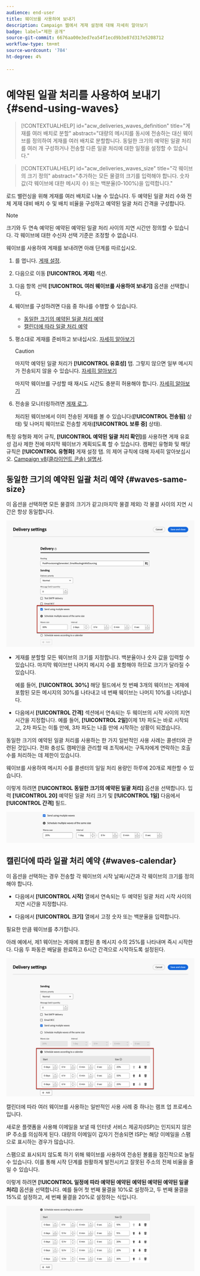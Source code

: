 ```yaml
---
audience: end-user
title: 웨이브를 사용하여 보내기
description: Campaign 웹에서 게재 설정에 대해 자세히 알아보기
badge: label="제한 공개"
source-git-commit: 6676aa00e3ed7ea54f1ecd9b3e87d317e5208712
workflow-type: tm+mt
source-wordcount: '784'
ht-degree: 4%

---
```



# 예약된 일괄 처리를 사용하여 보내기 {#send-using-waves}

>[!CONTEXTUALHELP]
>id="acw_deliveries_waves_definition"
>title="게재를 여러 배치로 분할"
>abstract="대량의 메시지를 동시에 전송하는 대신 웨이브를 정의하여 게재를 여러 배치로 분할합니다. 동일한 크기의 예약된 일괄 처리를 여러 개 구성하거나 전송할 다른 일괄 처리에 대한 일정을 설정할 수 있습니다."

>[!CONTEXTUALHELP]
>id="acw_deliveries_waves_size"
>title="각 웨이브의 크기 정의"
>abstract="추가하는 모든 물결의 크기를 입력해야 합니다. 숫자 값(각 웨이브에 대한 메시지 수) 또는 백분율(0-100%)을 입력합니다."

로드 밸런싱을 위해 게재를 여러 배치로 나눌 수 있습니다. 두 예약된 일괄 처리 수와 전체 게재 대비 배치 수 및 배치 비율을 구성하고 예약된 일괄 처리 간격을 구성합니다.

>[!NOTE]
>
>크기와 두 연속 예약된 예약된 예약된 일괄 처리 사이의 지연 시간만 정의할 수 있습니다. 각 웨이브에 대한 수신자 선택 기준은 조정할 수 없습니다.

웨이브를 사용하여 게재를 보내려면 아래 단계를 따르십시오.

1. 를 엽니다. [게재 설정](delivery-settings.md#retries).

1. 다음으로 이동 **[!UICONTROL 게재]** 섹션.

1. 다음 항목 선택 **[!UICONTROL 여러 웨이브를 사용하여 보내기]** 옵션을 선택합니다.

1. 웨이브를 구성하려면 다음 중 하나를 수행할 수 있습니다.

   * [동일한 크기의 예약된 일괄 처리 예약](#waves-same-size)
   * [캘린더에 따라 일괄 처리 예약](#waves-calendar)

1. 평소대로 게재를 준비하고 보내십시오. [자세히 알아보기](../msg/gs-deliveries.md)

   >[!CAUTION]
   >
   >마지막 예약된 일괄 처리가 **[!UICONTROL 유효성]** 탭. 그렇지 않으면 일부 메시지가 전송되지 않을 수 있습니다. [자세히 알아보기](delivery-settings.md#validity)
   >
   >마지막 웨이브를 구성할 때 재시도 시간도 충분히 허용해야 합니다. [자세히 알아보기](delivery-settings.md#retries)

1. 전송을 모니터링하려면 [게재 로그](../monitor/delivery-logs.md).

   처리된 웨이브에서 이미 전송된 게재를 볼 수 있습니다(**[!UICONTROL 전송됨]** 상태) 및 나머지 웨이브로 전송할 게재(**[!UICONTROL 보류 중]** 상태).

특정 유형화 제어 규칙, **[!UICONTROL 예약된 일괄 처리 확인]**&#x200B;를 사용하면 게재 유효성 검사 제한 전에 마지막 웨이브가 계획되도록 할 수 있습니다. 캠페인 유형화 및 해당 규칙은 **[!UICONTROL 유형화]** 게재 설정 탭. 의 제어 규칙에 대해 자세히 알아보십시오. [Campaign v8(클라이언트 콘솔) 설명서](https://experienceleague.adobe.com/docs/campaign/automation/campaign-optimization/control-rules.html).

## 동일한 크기의 예약된 일괄 처리 예약 {#waves-same-size}

이 옵션을 선택하면 모든 물결의 크기가 같고(마지막 물결 제외) 각 물결 사이의 지연 시간은 항상 동일합니다.

![](assets/waves-same-size.png)

* 게재를 분할할 모든 웨이브의 크기를 지정합니다. 백분율이나 숫자 값을 입력할 수 있습니다. 마지막 웨이브만 나머지 메시지 수를 포함해야 하므로 크기가 달라질 수 있습니다.

  예를 들어, **[!UICONTROL 30%]** 해당 필드에서 첫 번째 3개의 웨이브는 게재에 포함된 모든 메시지의 30%를 나타내고 네 번째 웨이브는 나머지 10%를 나타냅니다.

* 다음에서 **[!UICONTROL 간격]** 섹션에서 연속되는 두 웨이브의 시작 사이의 지연 시간을 지정합니다. 예를 들어, **[!UICONTROL 2일]**&#x200B;이제 1차 파도는 바로 시작되고, 2차 파도는 이틀 만에, 3차 파도는 나흘 만에 시작하는 상황이 되겠습니다.

동일한 크기의 예약된 일괄 처리를 사용하는 한 가지 일반적인 사용 사례는 콜센터와 관련된 것입니다. 전화 충성도 캠페인을 관리할 때 조직에서는 구독자에게 연락하는 호출 수를 처리하는 데 제한이 있습니다.

웨이브를 사용하여 메시지 수를 콜센터의 일일 처리 용량인 하루에 20개로 제한할 수 있습니다.

이렇게 하려면 **[!UICONTROL 동일한 크기의 예약된 일괄 처리]** 옵션을 선택합니다. 입력 **[!UICONTROL 20]** 예약된 일괄 처리 크기 및 **[!UICONTROL 1일]** 다음에서 **[!UICONTROL 간격]** 필드.

![](assets/waves-call-center.png)

## 캘린더에 따라 일괄 처리 예약 {#waves-calendar}

이 옵션을 선택하는 경우 전송할 각 웨이브의 시작 날짜/시간과 각 웨이브의 크기를 정의해야 합니다.

* 다음에서 **[!UICONTROL 시작]** 열에서 연속되는 두 예약된 일괄 처리 시작 사이의 지연 시간을 지정합니다.

* 다음에서 **[!UICONTROL 크기]** 열에서 고정 숫자 또는 백분율을 입력합니다.

필요한 만큼 웨이브를 추가합니다.

아래 예에서, 제1 웨이브는 게재에 포함된 총 메시지 수의 25%를 나타내며 즉시 시작한다. 다음 두 파동은 배달을 완료하고 6시간 간격으로 시작하도록 설정된다.

![](assets/waves-calendar.png)

캘린더에 따라 여러 웨이브를 사용하는 일반적인 사용 사례 중 하나는 램프 업 프로세스입니다.

새로운 플랫폼을 사용해 이메일을 보낼 때 인터넷 서비스 제공자(ISP)는 인지되지 않은 IP 주소를 의심하게 된다. 대량의 이메일이 갑자기 전송되면 ISP는 해당 이메일을 스팸으로 표시하는 경우가 많습니다.

스팸으로 표시되지 않도록 하기 위해 웨이브를 사용하여 전송된 볼륨을 점진적으로 늘릴 수 있습니다. 이를 통해 시작 단계를 원활하게 발전시키고 잘못된 주소의 전체 비율을 줄일 수 있습니다.

이렇게 하려면 **[!UICONTROL 일정에 따라 예약된 예약된 예약된 예약된 예약된 일괄 처리]** 옵션을 선택합니다. 예를 들어 첫 번째 물결을 10%로 설정하고, 두 번째 물결을 15%로 설정하고, 세 번째 물결을 20%로 설정하는 식입니다.

![](assets/waves-ramp-up.png)




